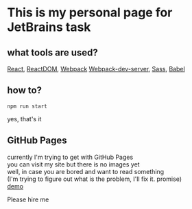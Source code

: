 # This is my personal page for JetBrains task
## what tools are used?
[React](https://github.com/facebook/react/), [ReactDOM](https://github.com/facebook/react/tree/master/packages/react-dom), [Webpack](https://webpack.js.org/) [Webpack-dev-server](https://github.com/webpack/webpack-dev-server), [Sass](https://github.com/sass/sass), [Babel](https://github.com/babel/babel)
## how to?
```
npm run start
```
yes, that's it
## GitHub Pages
currently I'm trying to get with GitHub Pages<br/>
you can visit my site but there is no images yet<br/>
well, in case you are bored and want to read something<br/>
(I'm trying to figure out what is the problem, I'll fix it. promise)<br/>
[demo](https://volumeskies.github.io/Felt-Creative/)







Please hire me
